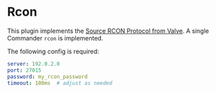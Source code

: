 # Rcon

This plugin implements the [Source RCON Protocol from Valve](http://developer.valvesoftware.com/wiki/Source_RCON_Protocol). A single Commander `rcon` is implemented.

The following config is required:

```yaml
server: 192.0.2.0
port: 27015
password: my_rcon_password
timeout: 100ms  # adjust as needed
```

